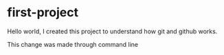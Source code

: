 # first-project

Hello world,
I created this project to understand how git and github works.

This change was made through command line
